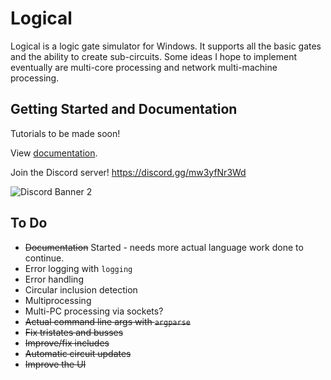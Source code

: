 # Logical

Logical is a logic gate simulator for Windows. It supports all the basic gates and the ability to create sub-circuits. Some ideas I hope to implement eventually are multi-core processing and network multi-machine processing.

## Getting Started and Documentation
Tutorials to be made soon!

View [documentation](./docs).

Join the Discord server! https://discord.gg/mw3yfNr3Wd

![Discord Banner 2](https://discordapp.com/api/guilds/905850565383315506/widget.png?style=banner2)

## To Do
* ~~Documentation~~ Started - needs more actual language work done to continue.
* Error logging with `logging`
* Error handling
* Circular inclusion detection
* Multiprocessing
* Multi-PC processing via sockets?
* ~~Actual command line args with `argparse`~~
* ~~Fix tristates and busses~~
* ~~Improve/fix includes~~
* ~~Automatic circuit updates~~
* ~~Improve the UI~~
